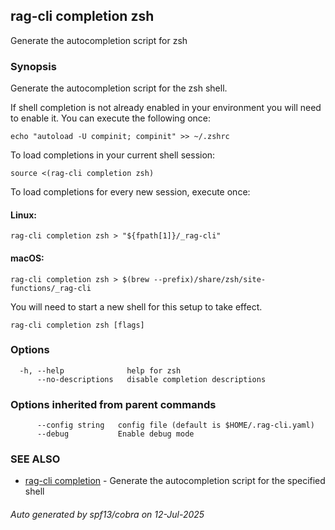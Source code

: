 ## rag-cli completion zsh

Generate the autocompletion script for zsh

### Synopsis

Generate the autocompletion script for the zsh shell.

If shell completion is not already enabled in your environment you will need
to enable it.  You can execute the following once:

	echo "autoload -U compinit; compinit" >> ~/.zshrc

To load completions in your current shell session:

	source <(rag-cli completion zsh)

To load completions for every new session, execute once:

#### Linux:

	rag-cli completion zsh > "${fpath[1]}/_rag-cli"

#### macOS:

	rag-cli completion zsh > $(brew --prefix)/share/zsh/site-functions/_rag-cli

You will need to start a new shell for this setup to take effect.


```
rag-cli completion zsh [flags]
```

### Options

```
  -h, --help              help for zsh
      --no-descriptions   disable completion descriptions
```

### Options inherited from parent commands

```
      --config string   config file (default is $HOME/.rag-cli.yaml)
      --debug           Enable debug mode
```

### SEE ALSO

* [rag-cli completion](rag-cli_completion.md)	 - Generate the autocompletion script for the specified shell

###### Auto generated by spf13/cobra on 12-Jul-2025

